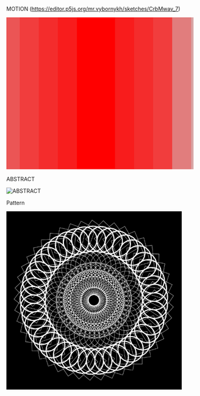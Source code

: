 MOTION (https://editor.p5js.org/mr.vybornykh/sketches/CrbMwav_7)

![1111](https://github.com/mrvybornykh/cs101/blob/master/pictures/drive.gif)

ABSTRACT



![ABSTRACT](https://user-images.githubusercontent.com/60875549/79692806-d5501f00-826f-11ea-807b-4d2cfd3389b7.PNG)



Pattern 

![Pattern](https://github.com/mrvybornykh/cs101/blob/master/pictures/pattern.PNG)
